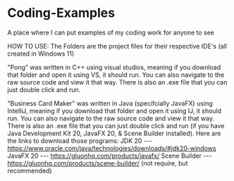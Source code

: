 # Coding-Examples
A place where I can put examples of my coding work for anyone to see

HOW TO USE:
The Folders are the project files for their respective IDE's (all created in Windows 11)

"Pong" was written in C++ using visual studios, meaning if you download that folder and open it using VS, it should run.
You can also navigate to the raw source code and view it that way.
There is also an .exe file that you can just double click and run.

"Business Card Maker" was written in Java (specifcially JavaFX) using IntelliJ, meaning if you download that folder and open it using IJ, it should run.
You can also navigate to the raw source code and view it that way.
There is also an .exe file that you can just double click and run (if you have Java Development Kit 20, JavaFX 20, & Scene Builder installed).
Here are the links to download those programs:
JDK 20 --- https://www.oracle.com/java/technologies/downloads/#jdk20-windows
JavaFX 20 --- https://gluonhq.com/products/javafx/
Scene Builder --- https://gluonhq.com/products/scene-builder/ (not require, but recommended)
